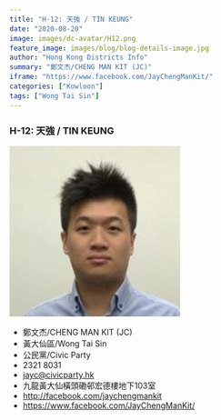 ```yaml
---
title: "H-12: 天強 / TIN KEUNG"
date: "2020-08-20"
image: images/dc-avatar/H12.png
feature_image: images/blog/blog-details-image.jpg
author: "Hong Kong Districts Info"
summary: "鄭文杰/CHENG MAN KIT (JC)"
iframe: "https://www.facebook.com/JayChengManKit/"
categories: ["Kowloon"]
tags: ["Wong Tai Sin"]
---
```


### H-12: 天強 / TIN KEUNG  
![](/images/dc-avatar/H12.png)  

 - 鄭文杰/CHENG MAN KIT (JC)  
 - 黃大仙區/Wong Tai Sin  
 - 公民黨/Civic Party  
 - 2321 8031  
 - jayc@civicparty.hk  
 - 九龍黃大仙橫頭磡邨宏德樓地下103室  
 - http://facebook.com/jaychengmankit  
 - https://www.facebook.com/JayChengManKit/
